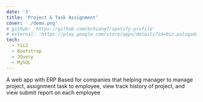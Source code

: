 ```yaml
---
date: '3'
title: 'Project & Task Assignment'
cover: './demo.png'
# github: 'https://github.com/bchiang7/spotify-profile'
# external: 'https://play.google.com/store/apps/details?id=biz.palugada.palugadamall'
tech:
  - Yii2
  - Bootstrap
  - JQuery
  - MySQL
---
```


A web app with ERP Based for companies that helping manager to manage project, assignment task to employee, view track history of project, and view submit report on each employee
